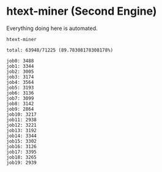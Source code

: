 # htext-miner (Second Engine)

Everything doing here is automated.

```
htext-miner

total: 63948/71225 (89.78308178308178%)

job0: 3488
job1: 3344
job2: 3005
job3: 3174
job4: 3564
job5: 3193
job6: 3136
job7: 3099
job8: 3142
job9: 2864
job10: 3217
job11: 2938
job12: 3221
job13: 3192
job14: 3344
job15: 3302
job16: 3126
job17: 3395
job18: 3265
job19: 2939
```